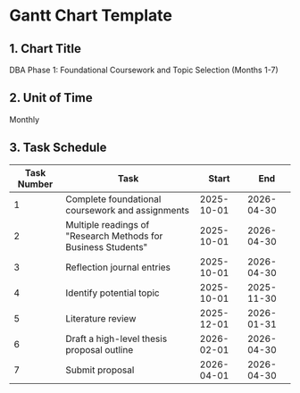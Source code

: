 # Gantt Chart Template

## 1. Chart Title
DBA Phase 1: Foundational Coursework and Topic Selection (Months 1-7)

## 2. Unit of Time
Monthly

## 3. Task Schedule

| Task Number | Task | Start | End |
|-------------|------|-------|-----|
| 1 | Complete foundational coursework and assignments | 2025-10-01 | 2026-04-30 |
| 2 | Multiple readings of "Research Methods for Business Students" | 2025-10-01 | 2026-04-30 |
| 3 | Reflection journal entries | 2025-10-01 | 2026-04-30 |
| 4 | Identify potential topic | 2025-10-01 | 2025-11-30 |
| 5 | Literature review | 2025-12-01 | 2026-01-31 |
| 6 | Draft a high-level thesis proposal outline | 2026-02-01 | 2026-04-30 |
| 7 | Submit proposal | 2026-04-01 | 2026-04-30 |